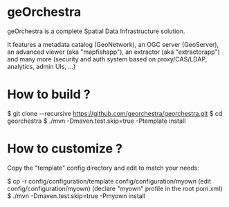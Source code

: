 geOrchestra
===========

geOrchestra is a complete Spatial Data Infrastructure solution.

It features a metadata catalog (GeoNetwork), an OGC server (GeoServer), an advanced viewer (aka "mapfishapp"), an extractor (aka "extractorapp") and many more (security and auth system based on proxy/CAS/LDAP, analytics, admin UIs, ...)

How to build ?
==============

   $ git clone --recursive https://github.com/georchestra/georchestra.git
   $ cd georchestra
   $ ./mvn -Dmaven.test.skip=true -Ptemplate install

How to customize ?
==================
 
Copy the "template" config directory and edit to match your needs:

   $ cp -r config/configuration/template config/configuration/myown
   (edit config/configuration/myown)
   (declare "myown" profile in the root pom.xml)
   $ ./mvn -Dmaven.test.skip=true -Pmyown install
